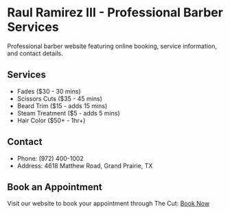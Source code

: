 # Raul Ramirez III - Professional Barber Services

Professional barber website featuring online booking, service information, and contact details.

## Services
- Fades ($30 - 30 mins)
- Scissors Cuts ($35 - 45 mins)
- Beard Trim ($15 - adds 15 mins)
- Steam Treatment ($5 - adds 5 mins)
- Hair Color ($50+ - 1hr+)

## Contact
- Phone: (972) 400-1002
- Address: 4618 Matthew Road, Grand Prairie, TX

## Book an Appointment
Visit our website to book your appointment through The Cut:
[Book Now](https://rrrmirzzz.github.io/barber-website/) 